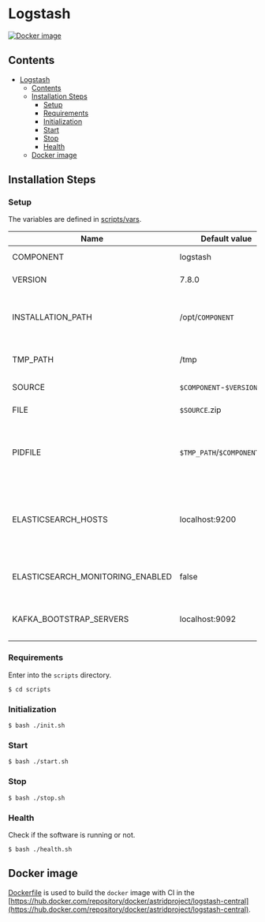 # Logstash

[![Docker image](https://img.shields.io/docker/image-size/astridproject/logstash-central?label=image&logo=docker)](https://hub.docker.com/repository/docker/astridproject/logstash-central)

## Contents

- [Logstash](#logstash)
  - [Contents](#contents)
  - [Installation Steps](#installation-steps)
    - [Setup](#setup)
    - [Requirements](#requirements)
    - [Initialization](#initialization)
    - [Start](#start)
    - [Stop](#stop)
    - [Health](#health)
  - [Docker image](#docker-image)

## Installation Steps

### Setup

The variables are defined in [scripts/vars](scripts/vars).

Name                             | Default value                | Meaning
---------------------------------|------------------------------|--------
COMPONENT                        | logstash                     | Component name
VERSION                          | 7.8.0                        | Version number
INSTALLATION_PATH                | /opt/`COMPONENT`             | Directory path where the software will be installed
TMP_PATH                         | /tmp                         | Temporary dictionary path
SOURCE                           | `$COMPONENT`-`$VERSION`      | Source filename
FILE                             | `$SOURCE`.zip                | Source archive
PIDFILE                          | `$TMP_PATH`/`$COMPONENT`.pid | File path where the PID of the current execution is stored
ELASTICSEARCH_HOSTS              | localhost:9200               | Elasticsearch endpoints to connect for monitoring and to send the data get from Kafka
ELASTICSEARCH_MONITORING_ENABLED | false                        | Enable monitoring with Elasticsearch
KAFKA_BOOTSTRAP_SERVERS          | localhost:9092               | Kafka endpoints where to get the data

### Requirements

Enter into the `scripts` directory.

```console
$ cd scripts
```

### Initialization

```console
$ bash ./init.sh
```

### Start

```console
$ bash ./start.sh
```

### Stop

```console
$ bash ./stop.sh
```

### Health

Check if the software is running or not.

```console
$ bash ./health.sh
```

## Docker image

[Dockerfile](Dockerfile) is used to build the `docker` image with CI in the [https://hub.docker.com/repository/docker/astridproject/logstash-central](https://hub.docker.com/repository/docker/astridproject/logstash-central).
